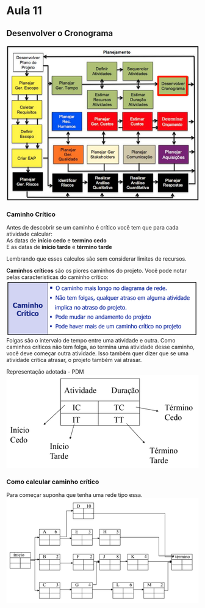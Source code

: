 # Aula 11

## Desenvolver o Cronograma
![Desenvolver Cronograma](desenvolverCronograma.PNG)

### Caminho Crítico
Antes de descobrir se um caminho é crítico você tem que para cada atividade calcular:  
As datas de **início cedo** e **termino cedo**  
E as datas de **início tarde** e **término tarde**  

Lembrando que esses calculos são sem considerar limites de recursos.

**Caminhos críticos** são os piores caminhos do projeto. Você pode notar pelas caracteristicas do caminho crítico:  
![Caminho crítico](caminhocritico.PNG)  
Folgas são o intervalo de tempo entre uma atividade e outra. Como caminhos críticos não tem folga, ao termina uma atividade desse caminho, você deve começar outra atividade. Isso também quer dizer que se uma atividade crítica atrasar, o projeto também vai atrasar.  

Representação adotada - PDM  
![Representação PDM](representacao.PNG)

### Como calcular caminho crítico
Para começar suponha que tenha uma rede tipo essa.  
![Rede](rede1.PNG)  
